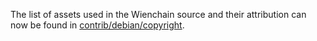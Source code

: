 The list of assets used in the Wienchain source and their attribution can now be found in [contrib/debian/copyright](../contrib/debian/copyright).
